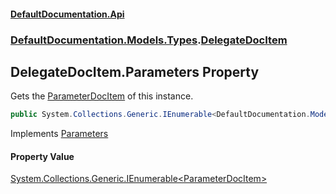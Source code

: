 #### [DefaultDocumentation\.Api](../../../../index.md 'index')
### [DefaultDocumentation\.Models\.Types](../../../../index.md#DefaultDocumentation.Models.Types 'DefaultDocumentation\.Models\.Types').[DelegateDocItem](index.md 'DefaultDocumentation\.Models\.Types\.DelegateDocItem')

## DelegateDocItem\.Parameters Property

Gets the [ParameterDocItem](../../Parameters/ParameterDocItem/index.md 'DefaultDocumentation\.Models\.Parameters\.ParameterDocItem') of this instance\.

```csharp
public System.Collections.Generic.IEnumerable<DefaultDocumentation.Models.Parameters.ParameterDocItem> Parameters { get; }
```

Implements [Parameters](../../IParameterizedDocItem/Parameters.md 'DefaultDocumentation\.Models\.IParameterizedDocItem\.Parameters')

#### Property Value
[System\.Collections\.Generic\.IEnumerable&lt;](https://learn.microsoft.com/en-us/dotnet/api/system.collections.generic.ienumerable-1 'System\.Collections\.Generic\.IEnumerable\`1')[ParameterDocItem](../../Parameters/ParameterDocItem/index.md 'DefaultDocumentation\.Models\.Parameters\.ParameterDocItem')[&gt;](https://learn.microsoft.com/en-us/dotnet/api/system.collections.generic.ienumerable-1 'System\.Collections\.Generic\.IEnumerable\`1')